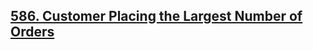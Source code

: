 ## [586. Customer Placing the Largest Number of Orders](https://leetcode.com/problems/customer-placing-the-largest-number-of-orders)
